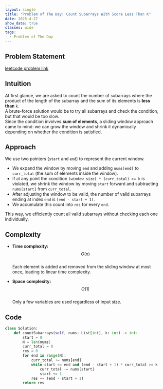 ```yaml
---
layout: single
title: "Problem of The Day: Count Subarrays With Score Less Than K"
date: 2025-4-27
show_date: true
classes: wide
tags:
  - Problem of The Day
---
```


## Problem Statement

[leetcode problem link](https://leetcode.com/problems/count-subarrays-with-score-less-than-k/description/?envType=daily-question&envId=2025-04-28)

## Intuition

At first glance, we are asked to count the number of subarrays where the product of the length of the subarray and the sum of its elements is **less than** `k`.  
A brute-force solution would be to try all subarrays and check the condition, but that would be too slow.  
Since the condition involves **sum of elements**, a sliding window approach came to mind: we can grow the window and shrink it dynamically depending on whether the condition is satisfied.

## Approach

We use two pointers (`start` and `end`) to represent the current window.

- We expand the window by moving `end` and adding `nums[end]` to `curr_total` (the sum of elements inside the window).
- If at any point the condition `(window size) * (curr_total) >= k` is violated, we shrink the window by moving `start` forward and subtracting `nums[start]` from `curr_total`.
- After adjusting the window to be valid, the number of valid subarrays ending at index `end` is `(end - start + 1)`.
- We accumulate this count into `res` for every `end`.

This way, we efficiently count all valid subarrays without checking each one individually.

## Complexity

- **Time complexity:**  
  $$O(n)$$  
  Each element is added and removed from the sliding window at most once, leading to linear time complexity.

- **Space complexity:**  
  $$O(1)$$  
  Only a few variables are used regardless of input size.

## Code

```python
class Solution:
    def countSubarrays(self, nums: List[int], k: int) -> int:
        start = 0
        N = len(nums)
        curr_total = 0
        res = 0
        for end in range(N):
            curr_total += nums[end]
            while start <= end and (end - start + 1) * curr_total >= k:
                curr_total -= nums[start]
                start += 1
            res += (end - start + 1)
        return res

```
